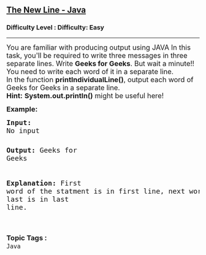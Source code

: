 <h2><a href="https://www.geeksforgeeks.org/problems/the-new-line-java/1?page=3&status=unsolved&sortBy=accuracy">The New Line - Java</a></h2><h3>Difficulty Level : Difficulty: Easy</h3><hr><div class="problems_problem_content__Xm_eO"><p><span style="font-size: 18px;">You are familiar with producing output using JAVA In this task, you'll be required to write three messages in three separate lines. Write <strong>Geeks for Geeks</strong>. But wait a minute!! You need to write each word of it in a separate line.<br>In the function <strong>printIndividualLine()</strong>, output each word of Geeks for Geeks in a separate line.</span><br><span style="font-size: 18px;"><strong>Hint:</strong> <strong>System.out.println()</strong> might be useful here!</span></p>
<p><strong><span style="font-size: 18px;">Example:</span></strong></p>
<pre><span style="font-size: 18px;"><strong>Input:</strong>
No input</span>

<span style="font-size: 18px;"><strong>Output:</strong>
Geeks
for
Geeks</span>

<span style="font-size: 18px;"><strong>Explanation:</strong>
First word of the statment is in first line, 
next word is in next line and last is in last line.</span></pre></div><br><p><span style=font-size:18px><strong>Topic Tags : </strong><br><code>Java</code>&nbsp;